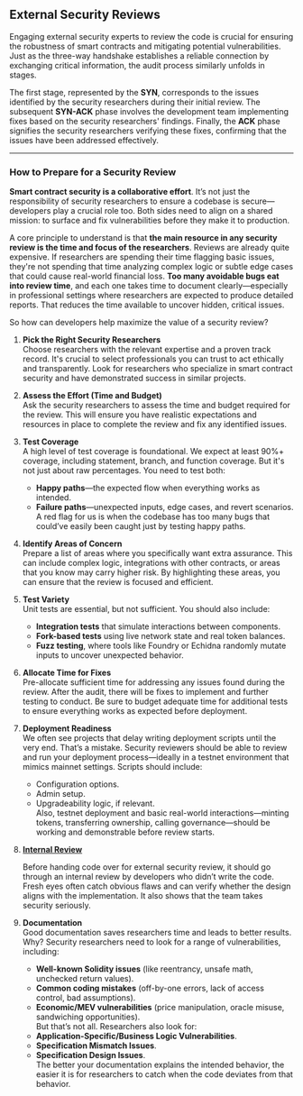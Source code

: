 ## External Security Reviews

Engaging external security experts to review the code is crucial for ensuring the robustness of smart contracts and mitigating potential vulnerabilities. Just as the three-way handshake establishes a reliable connection by exchanging critical information, the audit process similarly unfolds in stages. 

The first stage, represented by the **SYN**, corresponds to the issues identified by the security researchers during their initial review. The subsequent **SYN-ACK** phase involves the development team implementing fixes based on the security researchers' findings. Finally, the **ACK** phase signifies the security researchers verifying these fixes, confirming that the issues have been addressed effectively. 

---

### How to Prepare for a Security Review

**Smart contract security is a collaborative effort**. It’s not just the responsibility of security researchers to ensure a codebase is secure—developers play a crucial role too. Both sides need to align on a shared mission: to surface and fix vulnerabilities before they make it to production.

A core principle to understand is that **the main resource in any security review is the time and focus of the researchers**. Reviews are already quite expensive. If researchers are spending their time flagging basic issues, they're not spending that time analyzing complex logic or subtle edge cases that could cause real-world financial loss. **Too many avoidable bugs eat into review time**, and each one takes time to document clearly—especially in professional settings where researchers are expected to produce detailed reports. That reduces the time available to uncover hidden, critical issues.

So how can developers help maximize the value of a security review?

1. **Pick the Right Security Researchers**  
   Choose researchers with the relevant expertise and a proven track record. It's crucial to select professionals you can trust to act ethically and transparently. Look for researchers who specialize in smart contract security and have demonstrated success in similar projects.

2. **Assess the Effort (Time and Budget)**  
   Ask the security researchers to assess the time and budget required for the review. This will ensure you have realistic expectations and resources in place to complete the review and fix any identified issues.

3. **Test Coverage**  
   A high level of test coverage is foundational. We expect at least 90%+ coverage, including statement, branch, and function coverage. But it's not just about raw percentages. You need to test both:  
   - **Happy paths**—the expected flow when everything works as intended.  
   - **Failure paths**—unexpected inputs, edge cases, and revert scenarios.  
   A red flag for us is when the codebase has too many bugs that could’ve easily been caught just by testing happy paths.

4. **Identify Areas of Concern**  
   Prepare a list of areas where you specifically want extra assurance. This can include complex logic, integrations with other contracts, or areas that you know may carry higher risk. By highlighting these areas, you can ensure that the review is focused and efficient.

5. **Test Variety**  
   Unit tests are essential, but not sufficient. You should also include:  
   - **Integration tests** that simulate interactions between components.  
   - **Fork-based tests** using live network state and real token balances.  
   - **Fuzz testing**, where tools like Foundry or Echidna randomly mutate inputs to uncover unexpected behavior.

6. **Allocate Time for Fixes**  
   Pre-allocate sufficient time for addressing any issues found during the review. After the audit, there will be fixes to implement and further testing to conduct. Be sure to budget adequate time for additional tests to ensure everything works as expected before deployment.

7. **Deployment Readiness**  
   We often see projects that delay writing deployment scripts until the very end. That’s a mistake. Security reviewers should be able to review and run your deployment process—ideally in a testnet environment that mimics mainnet settings. Scripts should include:  
   - Configuration options.  
   - Admin setup.  
   - Upgradeability logic, if relevant.  
   Also, testnet deployment and basic real-world interactions—minting tokens, transferring ownership, calling governance—should be working and demonstrable before review starts.

8. [**Internal Review**](./internal-security-reviews.md)
   
   Before handing code over for external security review, it should go through an internal review by developers who didn’t write the code. Fresh eyes often catch obvious flaws and can verify whether the design aligns with the implementation. It also shows that the team takes security seriously.

9. **Documentation**  
   Good documentation saves researchers time and leads to better results. Why? Security researchers need to look for a range of vulnerabilities, including:  
   - **Well-known Solidity issues** (like reentrancy, unsafe math, unchecked return values).  
   - **Common coding mistakes** (off-by-one errors, lack of access control, bad assumptions).  
   - **Economic/MEV vulnerabilities** (price manipulation, oracle misuse, sandwiching opportunities).  
   But that’s not all. Researchers also look for:  
   - **Application-Specific/Business Logic Vulnerabilities**.  
   - **Specification Mismatch Issues**.  
   - **Specification Design Issues**.  
   The better your documentation explains the intended behavior, the easier it is for researchers to catch when the code deviates from that behavior.